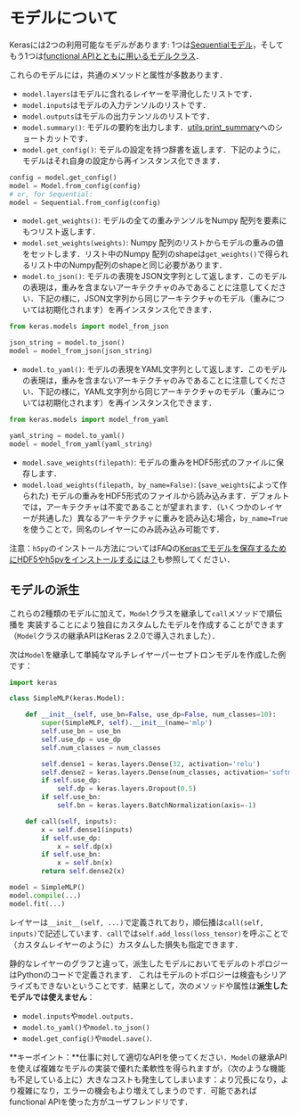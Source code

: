 # モデルについて

Kerasには2つの利用可能なモデルがあります: 1つは[Sequentialモデル](/models/sequential)，そしてもう1つは[functional APIとともに用いるモデルクラス](/models/model)．

これらのモデルには，共通のメソッドと属性が多数あります．

- `model.layers`はモデルに含れるレイヤーを平滑化したリストです．
- `model.inputs`はモデルの入力テンソルのリストです．
- `model.outputs`はモデルの出力テンソルのリストです．
- `model.summary()`: モデルの要約を出力します．[utils.print_summary](/utils/#print_summary)へのショートカットです．
- `model.get_config()`: モデルの設定を持つ辞書を返します．下記のように，モデルはそれ自身の設定から再インスタンス化できます．

```python
config = model.get_config()
model = Model.from_config(config)
# or, for Sequential:
model = Sequential.from_config(config)
```

- `model.get_weights()`: モデルの全ての重みテンソルをNumpy 配列を要素にもつリスト返します．
- `model.set_weights(weights)`: Numpy 配列のリストからモデルの重みの値をセットします．リスト中のNumpy 配列のshapeは`get_weights()`で得られるリスト中のNumpy配列のshapeと同じ必要があります．
- `model.to_json()`: モデルの表現をJSON文字列として返します．このモデルの表現は，重みを含まないアーキテクチャのみであることに注意してください．下記の様に，JSON文字列から同じアーキテクチャのモデル（重みについては初期化されます）を再インスタンス化できます．

```python
from keras.models import model_from_json

json_string = model.to_json()
model = model_from_json(json_string)
```

- `model.to_yaml()`: モデルの表現をYAML文字列として返します．このモデルの表現は，重みを含まないアーキテクチャのみであることに注意してください．下記の様に，YAML文字列から同じアーキテクチャのモデル（重みについては初期化されます）を再インスタンス化できます．

```python
from keras.models import model_from_yaml

yaml_string = model.to_yaml()
model = model_from_yaml(yaml_string)
```

- `model.save_weights(filepath)`: モデルの重みをHDF5形式のファイルに保存します．
- `model.load_weights(filepath, by_name=False)`: (`save_weights`によって作られた) モデルの重みをHDF5形式のファイルから読み込みます．デフォルトでは，アーキテクチャは不変であることが望まれます．（いくつかのレイヤーが共通した）異なるアーキテクチャに重みを読み込む場合，`by_name=True`を使うことで，同名のレイヤーにのみ読み込み可能です．

注意：`h5py`のインストール方法についてはFAQの[Kerasでモデルを保存するためにHDF5やh5pyをインストールするには？](/faq/#how-can-i-install-HDF5-or-h5py-to-save-my-models-in-Keras)も参照してください．

## モデルの派生

これらの2種類のモデルに加えて，`Model`クラスを継承して`call`メソッドで順伝播を
実装することにより独自にカスタムしたモデルを作成することができます（`Model`クラスの継承APIはKeras 2.2.0で導入されました）．

次は`Model`を継承して単純なマルチレイヤーパーセプトロンモデルを作成した例です：

```python
import keras

class SimpleMLP(keras.Model):

    def __init__(self, use_bn=False, use_dp=False, num_classes=10):
        super(SimpleMLP, self).__init__(name='mlp')
        self.use_bn = use_bn
        self.use_dp = use_dp
        self.num_classes = num_classes

        self.dense1 = keras.layers.Dense(32, activation='relu')
        self.dense2 = keras.layers.Dense(num_classes, activation='softmax')
        if self.use_dp:
            self.dp = keras.layers.Dropout(0.5)
        if self.use_bn:
            self.bn = keras.layers.BatchNormalization(axis=-1)

    def call(self, inputs):
        x = self.dense1(inputs)
        if self.use_dp:
            x = self.dp(x)
        if self.use_bn:
            x = self.bn(x)
        return self.dense2(x)

model = SimpleMLP()
model.compile(...)
model.fit(...)
```

レイヤーは`__init__(self, ...)`で定義されており，順伝播は`call(self, inputs)`で記述しています．`call`では`self.add_loss(loss_tensor)`を呼ぶことで（カスタムレイヤーのように）カスタムした損失も指定できます．

静的なレイヤーのグラフと違って，派生したモデルにおいてモデルのトポロジーはPythonのコードで定義されます．
これはモデルのトポロジーは検査もシリアライズもできないということです．結果として，次のメソッドや属性は**派生したモデルでは使えません**：

- `model.inputs`や`model.outputs`．
- `model.to_yaml()`や`model.to_json()`
- `model.get_config()`や`model.save()`.

**キーポイント：**仕事に対して適切なAPIを使ってください．`Model`の継承APIを使えば複雑なモデルの実装で優れた柔軟性を得られますが，（次のような機能も不足している上に）大きなコストも発生してしまいます：より冗長になり，より複雑になり，エラーの機会もより増えてしまうのです．可能であればfunctional APIを使った方がユーザフレンドリです．
